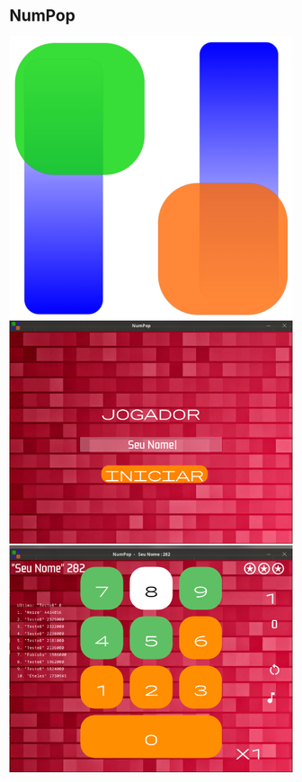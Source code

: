 # NumPop
![64x64](https://raw.githubusercontent.com/andryeltj/NumPop/main/res/NumPop.png)
![](https://raw.githubusercontent.com/andryeltj/NumPop/main/res/NumPopShow.png)
![](https://raw.githubusercontent.com/andryeltj/NumPop/main/res/NumPopPlay.png)

